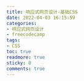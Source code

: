 ```yaml
---
title: 响应式网页设计-基础CSS
date: 2022-04-03 16:15:59
categories:
- 响应式网页设计
- freecodecamp
tags:
- CSS
toc: true
readmore: true
sticky: 0
comments: true
---
```



